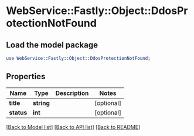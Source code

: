 # WebService::Fastly::Object::DdosProtectionNotFound

## Load the model package
```perl
use WebService::Fastly::Object::DdosProtectionNotFound;
```

## Properties
Name | Type | Description | Notes
------------ | ------------- | ------------- | -------------
**title** | **string** |  | [optional] 
**status** | **int** |  | [optional] 

[[Back to Model list]](../README.md#documentation-for-models) [[Back to API list]](../README.md#documentation-for-api-endpoints) [[Back to README]](../README.md)


